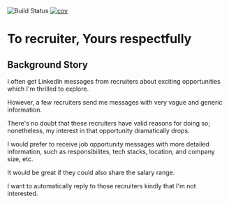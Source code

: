 ![Build Status](https://github.com/yblee85/to-recruiter-yours-respectfully/workflows/test/badge.svg)
[![cov](https://yblee85.github.io/to-recruiter-yours-respectfully/badges/coverage.svg)](https://github.com/yblee85/to-recruiter-yours-respectfully/actions)

# To recruiter, Yours respectfully

## Background Story

I often get LinkedIn messages from recruiters about exciting opportunities which I'm thrilled to explore.

However, a few recruiters send me messages with very vague and generic information.

There's no doubt that these recruiters have valid reasons for doing so; nonetheless, my interest in that opportunity dramatically drops.

I would prefer to receive job opportunity messages with more detailed information, such as responsibilites, tech stacks, location, and company size, etc.

It would be great if they could also share the salary range.

I want to automatically reply to those recruiters kindly that I'm not interested.

